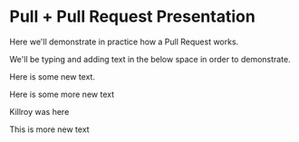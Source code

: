 # Pull + Pull Request Presentation

Here we'll demonstrate in practice how a Pull Request works.

We'll be typing and adding text in the below space in order to demonstrate.

Here is some new text.

Here is some more new text

Killroy was here

This is more new text
